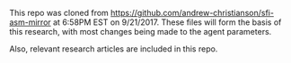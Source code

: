 This repo was cloned from https://github.com/andrew-christianson/sfi-asm-mirror at 6:58PM EST on 9/21/2017.  These files will form the basis of this research, with most changes being made to the agent parameters.

Also, relevant research articles are included in this repo.
